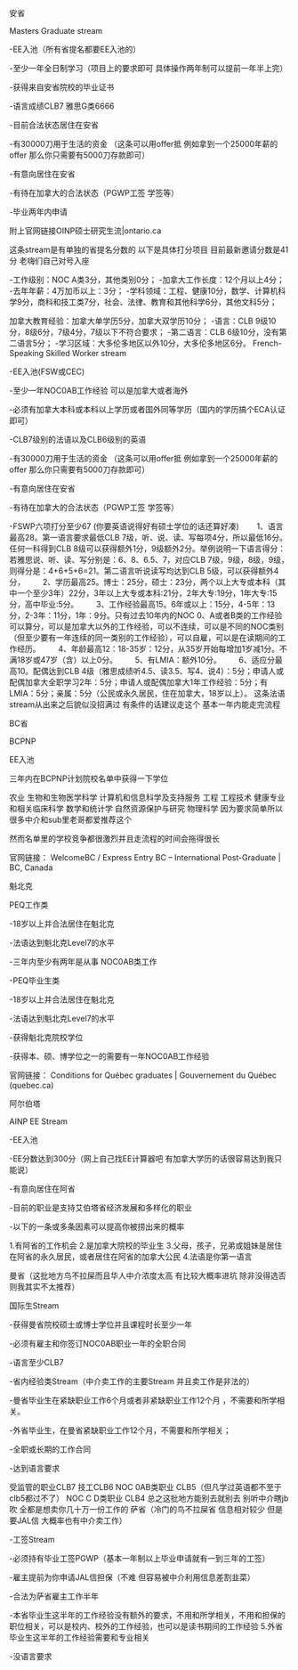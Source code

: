 安省

Masters Graduate stream

-EE入池（所有省提名都要EE入池的）

-至少一年全日制学习（项目上的要求即可 具体操作两年制可以提前一年半上完）

-获得来自安省院校的毕业证书

-语言成绩CLB7 雅思G类6666

-目前合法状态居住在安省

-有30000刀用于生活的资金 （这条可以用offer抵 例如拿到一个25000年薪的offer 那么你只需要有5000刀存款即可）

-有意向居住在安省

-有待在加拿大的合法状态（PGWP工签 学签等）

-毕业两年内申请

附上官网链接OINP硕士研究生流|ontario.ca

这条stream是有单独的省提名分数的 以下是具体打分项目 目前最新邀请分数是41分 老嗨们自己对号入座

-工作级别：NOC A类3分，其他类别0分；
-加拿大工作长度：12个月以上4分；
-去年年薪：4万加币以上：3分；
-学科领域：工程、健康10分，数学、计算机科学9分，商科和技工类7分，社会、法律、教育和其他科学6分，其他文科5分；

加拿大教育经验：加拿大单学历5分，加拿大双学历10分；
-语言：CLB 9级10分，8级6分，7级4分，7级以下不符合要求；
-第二语言：CLB 6级10分，没有第二语言5分；
-学习区域：大多伦多地区以外10分，大多伦多地区6分。
French-Speaking Skilled Worker stream

-EE入池(FSW或CEC)

-至少一年NOC0AB工作经验 可以是加拿大或者海外

-必须有加拿大本科或本科以上学历或者国外同等学历（国内的学历搞个ECA认证即可）

-CLB7级别的法语以及CLB6级别的英语

-有30000刀用于生活的资金 （这条可以用offer抵 例如拿到一个25000年薪的offer 那么你只需要有5000刀存款即可）

-有意向居住在安省

-有待在加拿大的合法状态（PGWP工签 学签等）

-FSWP六项打分至少67 (你要英语说得好有硕士学位的话还算好凑)
　　1、语言最高28。第一语言要求最低CLB 7级，听、说、读、写每项4分，所以最低16分。任何一科得到CLB 8级可以获得额外1分，9级额外2分。举例说明一下语言得分：若雅思说、听、读、写分别是：6、8、6.5、7，对应CLB 7级，9级，8级，9级，则得分是：4+6+5+6=21。第二语言听说读写均达到CLB 5级，可以获得额外4分，
　　2、学历最高25。博士：25分，硕士：23分，两个以上大专或本科（其中一个至少3年）22分，3年以上大专或本科:21分，2年大专:19分，1年大专:15分，高中毕业:5分。
　　3、工作经验最高15。6年或以上：15分，4-5年：13分，2-3年：11分，1年：9分。只有过去10年内的NOC 0、A或者B类的工作经验可以算分，可以是加拿大以外的工作经验，可以不连续，可以是不同的NOC类别（但至少要有一年连续的同一类别的工作经验），可以自雇，可以是在读期间的工作经历。
　　4、年龄最高12：18-35岁：12分，从35岁开始每增加1岁减1分。不满18岁或47岁（含）以上0分。
　　5、有LMIA：额外10分。
　　6、适应分最高10。配偶达到CLB 4级（雅思成绩听4.5、读3.5、写4、说4）：5分；申请人或配偶加拿大全职学习2年：5分；申请人或配偶加拿大1年工作经验：5分；有LMIA：5分；亲属：5分（公民或永久居民，住在加拿大，18岁以上）。
这条法语stream从出来之后貌似没招满过 有条件的话建议走这个 基本一年内能走完流程

BC省

BCPNP

EE入池

三年内在BCPNP计划院校名单中获得一下学位

农业
生物和生物医学科学
计算机和信息科学及支持服务
工程
工程技术
健康专业和相关临床科学
数学和统计学
自然资源保护与研究
物理科学
因为要求简单所以很多中介和sub里老哥都爱推荐这个

然而名单里的学校竞争都很激烈并且走流程的时间会拖得很长

官网链接： WelcomeBC / Express Entry BC – International Post-Graduate | BC, Canada

魁北克

PEQ工作类

-18岁以上并合法居住在魁北克

-法语达到魁北克Level7的水平

-三年内至少有两年是从事 NOC0AB类工作

-PEQ毕业生类

-18岁以上并合法居住在魁北克

-法语达到魁北克Level7的水平

-获得魁北克院校学位

-获得本、硕、博学位之一的需要有一年NOC0AB工作经验

官网链接： Conditions for Québec graduates | Gouvernement du Québec (quebec.ca)

阿尔伯塔

AINP EE Stream

-EE入池

-EE分数达到300分（网上自己找EE计算器吧 有加拿大学历的话很容易达到我只能说）

-有意向居住在阿省

-目前的职业是支持艾伯塔省经济发展和多样化的职业

-以下的一条或多条因素可以提高你被捞出来的概率

1.有阿省的工作机会
2.是加拿大院校的毕业生
3.父母，孩子，兄弟或姐妹是居住在阿省的永久居民，或者居住在阿省的加拿大公民
4.法语是你第一语言

曼省（这批地方鸟不拉屎而且华人中介浓度太高 有比较大概率进坑 除非没得选否则我其实不太推荐）

国际生Stream

-获得曼省院校硕士或博士学位并且课程时长至少一年

-必须有雇主和你签订NOC0AB职业一年的全职合同

-语言至少CLB7

-省内经验类Stream（中介卖工作的主要Stream 并且卖工作是非法的）

-曼省毕业生在紧缺职业工作6个月或者非紧缺职业工作12个月 ，不需要和所学相关。

-外省毕业生，在曼省紧缺职业工作12个月，不需要和所学相关；

-全职或长期的工作合同

-达到语言要求

受监管的职业CLB7
技工CLB6
NOC 0AB类职业 CLB5（但凡学过英语都不至于clb5都过不了）
NOC C D类职业 CLB4
总之这批地方能别去就别去 别听中介瞎jb吹 全都是想卖你几十万一份工作的
萨省（冷门的鸟不拉屎省 信息相对较少 但是要JAL信 大概率也有中介卖工作）

-工签Stream

-必须持有毕业工签PGWP（基本一年制以上毕业申请就有一到三年的工签）

-雇主提前为你申请JAL信担保（不难 但容易被中介利用信息差割韭菜）

-合法为萨省雇主工作半年

-本省毕业生这半年的工作经验没有额外的要求，不用和所学相关，不用和担保的职位相关，可以是校内、校外的工作经验，也可以是读书期间的工作经验 5.外省毕业生这半年的工作经验需要和专业相关

-没语言要求
